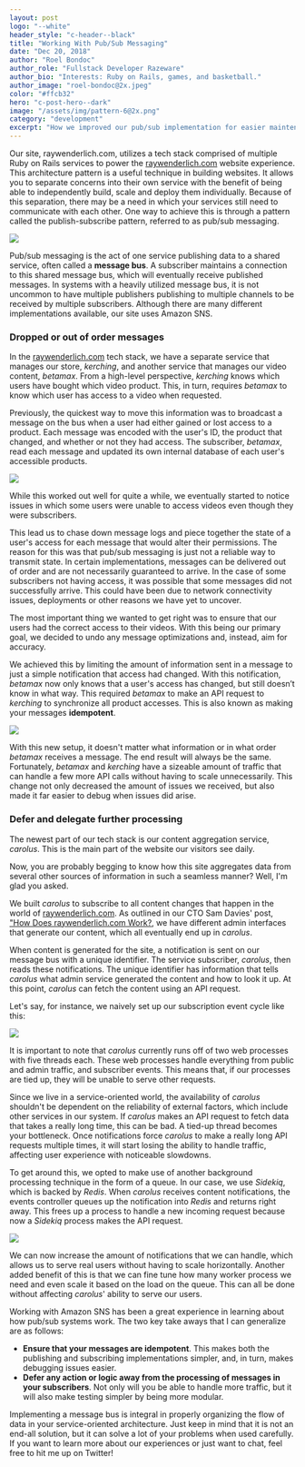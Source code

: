 ```yaml
---
layout: post
logo: "--white"
header_style: "c-header--black"
title: "Working With Pub/Sub Messaging"
date: "Dec 20, 2018"
author: "Roel Bondoc"
author_role: "Fullstack Developer Razeware"
author_bio: "Interests: Ruby on Rails, games, and basketball."
author_image: "roel-bondoc@2x.jpeg"
color: "#ffcb32"
hero: "c-post-hero--dark"
image: "/assets/img/pattern-6@2x.png"
category: "development"
excerpt: "How we improved our pub/sub implementation for easier maintenance and better performance."
---
```


Our site, raywenderlich.com, utilizes a tech stack comprised of multiple Ruby on Rails services to power the [raywenderlich.com](https://www.raywenderlich.com) website experience. This architecture pattern is a useful technique in building websites. It allows you to separate concerns into their own service with the benefit of being able to independently build, scale and deploy them individually. Because of this separation, there may be a need in which your services still need to communicate with each other. One way to achieve this is through a pattern called the publish-subscribe pattern, referred to as pub/sub messaging.

![](assets/img/2018-12-03/pubsub-1-system.png)

Pub/sub messaging is the act of one service publishing data to a shared service, often called a **message bus**. A subscriber maintains a connection to this shared message bus, which will eventually receive published messages. In systems with a heavily utilized message bus, it is not uncommon to have multiple publishers publishing to multiple channels to be received by multiple subscribers. Although there are many different implementations available, our site uses Amazon SNS.

### Dropped or out of order messages

In the [raywenderlich.com](https://www.raywenderlich.com) tech stack, we have a separate service that manages our store, *kerching*, and another service that manages our video content, *betamax*. From a high-level perspective, *kerching* knows which users have bought which video product. This, in turn, requires *betamax* to know which user has access to a video when requested. 

Previously, the quickest way to move this information was to broadcast a message on the bus when a user had either gained or lost access to a product. Each message was encoded with the user's ID, the product that changed, and whether or not they had access. The subscriber, *betamax*, read each message and updated its own internal database of each user's accessible products.

![](assets/img/2018-12-03/pubsub-2-synchronous.png)

While this worked out well for quite a while, we eventually started to notice issues in which some users were unable to access videos even though they were subscribers. 

This lead us to chase down message logs and piece together the state of a user's access for each message that would alter their permissions. The reason for this was that pub/sub messaging is just not a reliable way to transmit state. In certain implementations, messages can be delivered out of order and are not necessarily guaranteed to arrive. In the case of some subscribers not having access, it was possible that some messages did not successfully arrive. This could have been due to network connectivity issues, deployments or other reasons we have yet to uncover.

The most important thing we wanted to get right was to ensure that our users had the correct access to their videos. With this being our primary goal, we decided to undo any message optimizations and, instead, aim for accuracy. 

We achieved this by limiting the amount of information sent in a message to just a simple notification that access had changed. With this notification, *betamax* now only knows that a user's access has changed, but still doesn’t know in what way. This required *betamax* to make an API request to *kerching* to synchronize all product accesses. This is also known as making your messages **idempotent**.

![](assets/img/2018-12-03/pubsub-3-idempotent.png)

With this new setup, it doesn't matter what information or in what order *betamax* receives a message. The end result will always be the same. Fortunately, *betamax* and *kerching* have a sizeable amount of traffic that can handle a few more API calls without having to scale unnecessarily. This change not only decreased the amount of issues we received, but also made it far easier to debug when issues did arise.

### Defer and delegate further processing

The newest part of our tech stack is our content aggregation service, *carolus*. This is the main part of the website our visitors see daily. 

Now, you are probably begging to know how this site aggregates data from several other sources of information in such a seamless manner? Well, I'm glad you asked. 

We built *carolus* to subscribe to all content changes that happen in the world of [raywenderlich.com](https://www.raywenderlich.com). As outlined in our CTO Sam Davies' post, ["How Does raywenderlich.com Work?](https://engineering.razeware.com/how-does-raywenderlich-com-work), we have different admin interfaces that generate our content, which all eventually end up in *carolus*.

When content is generated for the site, a notification is sent on our message bus with a unique identifier. The service subscriber, *carolus*, then reads these notifications. The unique identifier has information that tells *carolus* what admin service generated the content and how to look it up. At this point, *carolus* can fetch the content using an API request.

Let's say, for instance, we naively set up our subscription event cycle like this:

![](assets/img/2018-12-03/pubsub-4-synchronous.png)

It is important to note that *carolus* currently runs off of two web processes with five threads each. These web processes handle everything from public and admin traffic, and subscriber events. This means that, if our processes are tied up, they will be unable to serve other requests.

Since we live in a service-oriented world, the availability of *carolus* shouldn't be dependent on the reliability of external factors, which include other services in our system. If *carolus* makes an API request to fetch data that takes a really long time, this can be bad. A tied-up thread becomes your bottleneck. Once notifications force *carolus* to make a really long API requests multiple times, it will start losing the ability to handle traffic, affecting user experience with noticeable slowdowns.

To get around this, we opted to make use of another background processing technique in the form of a queue. In our case, we use *Sidekiq*, which is backed by *Redis*. When *carolus* receives content notifications, the events controller queues up the notification into *Redis* and returns right away. This frees up a process to handle a new incoming request because now a *Sidekiq* process makes the API request.

![](assets/img/2018-12-03/pubsub-5-queue.png)

We can now increase the amount of notifications that we can handle, which allows us to serve real users without having to scale horizontally. Another added benefit of this is that we can fine tune how many worker process we need and even scale it based on the load on the queue. This can all be done without affecting *carolus*' ability to serve our users.

Working with Amazon SNS has been a great experience in learning about how pub/sub systems work. The two key take aways that I can generalize are as follows:

* **Ensure that your messages are idempotent**. This makes both the publishing and subscribing implementations simpler, and, in turn, makes debugging issues easier.
* **Defer any action or logic away from the processing of messages in your subscribers**. Not only will you be able to handle more traffic, but it will also make testing simpler by being more modular.

Implementing a message bus is integral in properly organizing the flow of data in your service-oriented architecture. Just keep in mind that it is not an end-all solution, but it can solve a lot of your problems when used carefully. If you want to learn more about our experiences or just want to chat, feel free to hit me up on Twitter!
